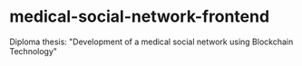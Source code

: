 # medical-social-network-frontend
Diploma thesis: "Development of a medical social network using Blockchain Technology"
